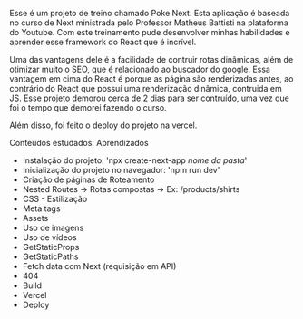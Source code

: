 Esse é um projeto de treino chamado Poke Next. Esta aplicação é baseada no curso de Next ministrada pelo Professor Matheus Battisti na plataforma do Youtube. Com este treinamento pude desenvolver minhas habilidades e aprender esse framework do React que é incrível.

Uma das vantagens dele é a facilidade de contruir rotas dinâmicas, além de otimizar muito o SEO, que é relacionado ao buscador do google. Essa vantagem em cima do React é porque as página são renderizadas antes, ao contrário do React que possuí uma renderização dinâmica, contruida em JS. Esse projeto demorou cerca de 2 dias para ser contruído, uma vez que foi o tempo que demorei fazendo o curso.

Além disso, foi feito o deploy do projeto na vercel.

Conteúdos estudados:
Aprendizados
- Instalação do projeto: 'npx create-next-app *nome da pasta*'
- Inicialização do projeto no navegador: 'npm run dev'
- Criação de páginas de Roteamento
- Nested Routes -> Rotas compostas -> Ex: /products/shirts
- CSS - Estilização
- Meta tags
- Assets
- Uso de imagens
- Uso de vídeos
- GetStaticProps
- GetStaticPaths
- Fetch data com Next (requisição em API)
- 404
- Build
- Vercel
- Deploy
